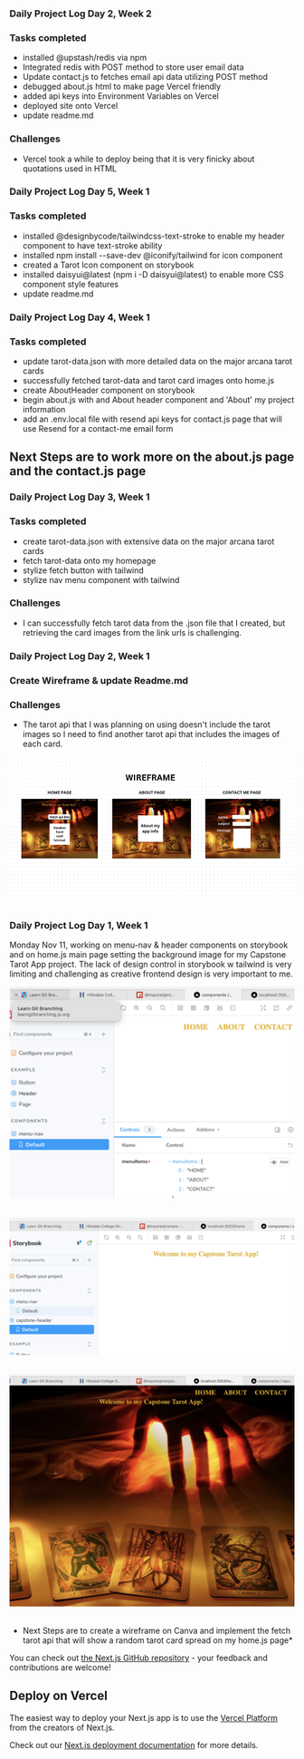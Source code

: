 ### Daily Project Log Day 2, Week 2 
### Tasks completed
- installed @upstash/redis via npm
- Integrated redis with POST method to store user email data
- Update contact.js to fetches email api data utilizing POST method
- debugged about.js html to make page Vercel friendly
- added api keys into Environment Variables on Vercel
- deployed site onto Vercel
- update readme.md

### Challenges
- Vercel took a while to deploy being that it is very finicky about quotations used in HTML


### Daily Project Log Day 5, Week 1
### Tasks completed

- installed @designbycode/tailwindcss-text-stroke to enable my header component to have text-stroke ability
- installed npm install --save-dev @iconify/tailwind for icon component
- created a Tarot Icon component on storybook
- installed daisyui@latest (npm i -D daisyui@latest) to enable more CSS component style features
- update readme.md

### Daily Project Log Day 4, Week 1
### Tasks completed

- update tarot-data.json with more detailed data on the major arcana tarot cards
- successfully fetched tarot-data and tarot card images onto home.js 
- create AboutHeader component on storybook
- begin about.js with and About header component and 'About' my project information
- add an .env.local file with resend api keys for contact.js page that will use Resend for a contact-me email form

## Next Steps are to work more on the about.js page and the contact.js page

### Daily Project Log Day 3, Week 1
### Tasks completed

- create tarot-data.json with extensive data on the major arcana tarot cards
- fetch tarot-data onto my homepage 
- stylize fetch button with tailwind
- stylize nav menu component with tailwind

### Challenges 

- I can successfully fetch tarot data from the .json file that I created, but retrieving the card images from the link urls is challenging. 


### Daily Project Log Day 2, Week 1
### Create Wireframe & update Readme.md
### Challenges 

- The tarot api that I was planning on using doesn't include the tarot images so I need to find another tarot api that includes the images of each card.

![Alt text](public/imgs/wireframe.jpg) <br /> <br />


### Daily Project Log Day 1, Week 1

Monday Nov 11, working on menu-nav & header components on storybook and on home.js main page setting the background image for my Capstone Tarot App project. The lack of design control in storybook w tailwind is very limiting and challenging as creative frontend design is very important to me. 

![Alt text](public/imgs/readme-menu-nav.jpg) <br /><br />

![Alt text](public/imgs/readme-header.jpg)  <br /><br />

![Alt text](public/imgs/readme-home-1.jpg) <br /><br />

- Next Steps are to create a wireframe on Canva and implement the fetch tarot api that will show a random tarot card spread on my home.js page*




You can check out [the Next.js GitHub repository](https://github.com/vercel/next.js) - your feedback and contributions are welcome!

## Deploy on Vercel

The easiest way to deploy your Next.js app is to use the [Vercel Platform](https://vercel.com/new?utm_medium=default-template&filter=next.js&utm_source=create-next-app&utm_campaign=create-next-app-readme) from the creators of Next.js.

Check out our [Next.js deployment documentation](https://nextjs.org/docs/pages/building-your-application/deploying) for more details.
